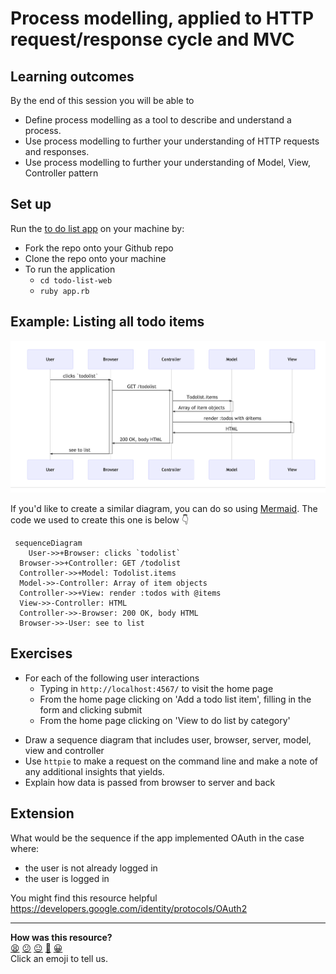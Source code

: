 # Process modelling, applied to HTTP request/response cycle and MVC


## Learning outcomes

By the end of this session you will be able to

- Define process modelling as a tool to describe and understand a process.
- Use process modelling to further your understanding of HTTP requests and responses.
- Use process modelling to further your understanding of Model, View, Controller pattern



## Set up
Run the [to do list app](https://github.com/makersacademy/todo-list-web) on your machine by:
- Fork the repo onto your Github repo
- Clone the repo onto your machine
- To run the application
  - `cd todo-list-web`
  - `ruby app.rb`

## Example: Listing all todo items
![to do list sequence diagram](todolist.png)

If you'd like to create a similar diagram, you can do so using [Mermaid](https://medium.com/better-programming/mermaid-create-charts-and-diagrams-with-markdown-88a9e639ab14).  The code we used to create this one is below :point_down:

```
 sequenceDiagram
	User->>+Browser: clicks `todolist`
  Browser->>+Controller: GET /todolist
  Controller->>+Model: Todolist.items
  Model->>-Controller: Array of item objects
  Controller->>+View: render :todos with @items
  View->>-Controller: HTML
  Controller->>-Browser: 200 OK, body HTML
  Browser->>-User: see to list
```  

## Exercises
* For each of the following user interactions
  - Typing in `http://localhost:4567/` to visit the home page
  - From the home page clicking on 'Add a todo list item', filling in the form and clicking submit
  - From the home page clicking on 'View to do list by category'
- Draw a sequence diagram that includes user, browser,
server, model, view and controller
- Use `httpie` to make a request on the command line and make a note of any additional insights that yields.
- Explain how data is passed from browser to server and back

## Extension
What would be the sequence if the app implemented OAuth in the case where:
- the user is not already logged in
- the user is logged in

You might find this resource helpful https://developers.google.com/identity/protocols/OAuth2

<!-- BEGIN GENERATED SECTION DO NOT EDIT -->

---

**How was this resource?**  
[😫](https://airtable.com/shrUJ3t7KLMqVRFKR?prefill_Repository=skills-workshops&prefill_File=how_the_web_works/process_modelling_mvc/README.md&prefill_Sentiment=😫) [😕](https://airtable.com/shrUJ3t7KLMqVRFKR?prefill_Repository=skills-workshops&prefill_File=how_the_web_works/process_modelling_mvc/README.md&prefill_Sentiment=😕) [😐](https://airtable.com/shrUJ3t7KLMqVRFKR?prefill_Repository=skills-workshops&prefill_File=how_the_web_works/process_modelling_mvc/README.md&prefill_Sentiment=😐) [🙂](https://airtable.com/shrUJ3t7KLMqVRFKR?prefill_Repository=skills-workshops&prefill_File=how_the_web_works/process_modelling_mvc/README.md&prefill_Sentiment=🙂) [😀](https://airtable.com/shrUJ3t7KLMqVRFKR?prefill_Repository=skills-workshops&prefill_File=how_the_web_works/process_modelling_mvc/README.md&prefill_Sentiment=😀)  
Click an emoji to tell us.

<!-- END GENERATED SECTION DO NOT EDIT -->
